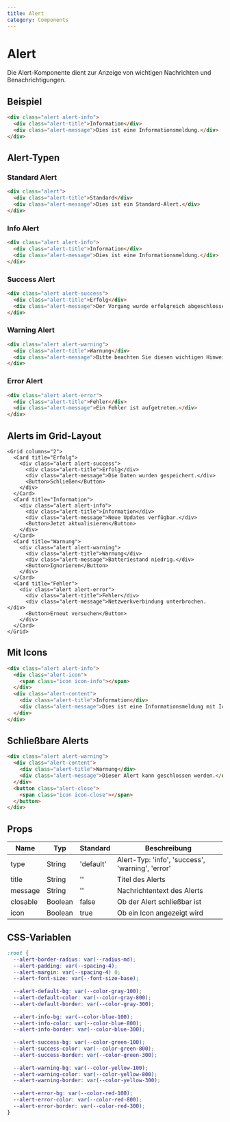```yaml
---
title: Alert
category: Components
---
```


# Alert

Die Alert-Komponente dient zur Anzeige von wichtigen Nachrichten und Benachrichtigungen.

## Beispiel

```html
<div class="alert alert-info">
  <div class="alert-title">Information</div>
  <div class="alert-message">Dies ist eine Informationsmeldung.</div>
</div>
```

## Alert-Typen

### Standard Alert

```html
<div class="alert">
  <div class="alert-title">Standard</div>
  <div class="alert-message">Dies ist ein Standard-Alert.</div>
</div>
```

### Info Alert

```html
<div class="alert alert-info">
  <div class="alert-title">Information</div>
  <div class="alert-message">Dies ist eine Informationsmeldung.</div>
</div>
```

### Success Alert

```html
<div class="alert alert-success">
  <div class="alert-title">Erfolg</div>
  <div class="alert-message">Der Vorgang wurde erfolgreich abgeschlossen.</div>
</div>
```

### Warning Alert

```html
<div class="alert alert-warning">
  <div class="alert-title">Warnung</div>
  <div class="alert-message">Bitte beachten Sie diesen wichtigen Hinweis.</div>
</div>
```

### Error Alert

```html
<div class="alert alert-error">
  <div class="alert-title">Fehler</div>
  <div class="alert-message">Ein Fehler ist aufgetreten.</div>
</div>
```

## Alerts im Grid-Layout

```vue
<Grid columns="2">
  <Card title="Erfolg">
    <div class="alert alert-success">
      <div class="alert-title">Erfolg</div>
      <div class="alert-message">Die Daten wurden gespeichert.</div>
      <Button>Schließen</Button>
    </div>
  </Card>
  <Card title="Information">
    <div class="alert alert-info">
      <div class="alert-title">Information</div>
      <div class="alert-message">Neue Updates verfügbar.</div>
      <Button>Jetzt aktualisieren</Button>
    </div>
  </Card>
  <Card title="Warnung">
    <div class="alert alert-warning">
      <div class="alert-title">Warnung</div>
      <div class="alert-message">Batteriestand niedrig.</div>
      <Button>Ignorieren</Button>
    </div>
  </Card>
  <Card title="Fehler">
    <div class="alert alert-error">
      <div class="alert-title">Fehler</div>
      <div class="alert-message">Netzwerkverbindung unterbrochen.</div>
      <Button>Erneut versuchen</Button>
    </div>
  </Card>
</Grid>
```

## Mit Icons

```html
<div class="alert alert-info">
  <div class="alert-icon">
    <span class="icon icon-info"></span>
  </div>
  <div class="alert-content">
    <div class="alert-title">Information</div>
    <div class="alert-message">Dies ist eine Informationsmeldung mit Icon.</div>
  </div>
</div>
```

## Schließbare Alerts

```html
<div class="alert alert-warning">
  <div class="alert-content">
    <div class="alert-title">Warnung</div>
    <div class="alert-message">Dieser Alert kann geschlossen werden.</div>
  </div>
  <button class="alert-close">
    <span class="icon icon-close"></span>
  </button>
</div>
```

## Props

| Name    | Typ     | Standard | Beschreibung                              |
|---------|---------|----------|-------------------------------------------|
| type    | String  | 'default'| Alert-Typ: 'info', 'success', 'warning', 'error' |
| title   | String  | ''       | Titel des Alerts                          |
| message | String  | ''       | Nachrichtentext des Alerts                |
| closable| Boolean | false    | Ob der Alert schließbar ist               |
| icon    | Boolean | true     | Ob ein Icon angezeigt wird                |

## CSS-Variablen

```css
:root {
  --alert-border-radius: var(--radius-md);
  --alert-padding: var(--spacing-4);
  --alert-margin: var(--spacing-4) 0;
  --alert-font-size: var(--font-size-base);
  
  --alert-default-bg: var(--color-gray-100);
  --alert-default-color: var(--color-gray-800);
  --alert-default-border: var(--color-gray-300);
  
  --alert-info-bg: var(--color-blue-100);
  --alert-info-color: var(--color-blue-800);
  --alert-info-border: var(--color-blue-300);
  
  --alert-success-bg: var(--color-green-100);
  --alert-success-color: var(--color-green-800);
  --alert-success-border: var(--color-green-300);
  
  --alert-warning-bg: var(--color-yellow-100);
  --alert-warning-color: var(--color-yellow-800);
  --alert-warning-border: var(--color-yellow-300);
  
  --alert-error-bg: var(--color-red-100);
  --alert-error-color: var(--color-red-800);
  --alert-error-border: var(--color-red-300);
}
``` 